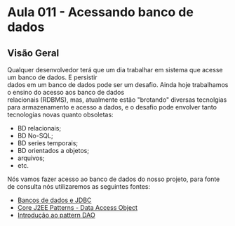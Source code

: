 # Aula 011 - Acessando banco de dados

## Visão Geral

Qualquer desenvolvedor terá que um dia trabalhar em sistema que acesse um banco de dados. E persistir  
dados em um banco de dados pode ser um desafio. Ainda hoje trabalhamos o ensino do acesso aos banco de dados  
relacionais (RDBMS), mas, atualmente estão "brotando" diversas tecnolgias para armazenamento e acesso a dados, e o desafio pode envolver tanto tecnologias novas quanto obsoletas:

 - BD relacionais;
 - BD No-SQL;
 - BD series temporais;
 - BD orientados a objetos;
 - arquivos;
 - etc.

Nós vamos fazer acesso ao banco de dados do nosso projeto, para fonte de consulta nós utilizaremos as seguintes fontes:

 - [Bancos de dados e JDBC](https://www.caelum.com.br/apostila-java-web/bancos-de-dados-e-jdbc/)
 - [Core J2EE Patterns - Data Access Object](http://www.oracle.com/technetwork/java/dataaccessobject-138824.html)
 - [Introdução ao pattern DAO](http://javafree.uol.com.br/artigo/871452/Introducao-ao-pattern-DAO.html)
 
